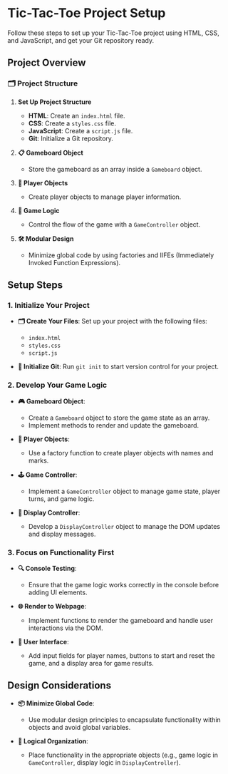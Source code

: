 # Tic-Tac-Toe Project Setup

Follow these steps to set up your Tic-Tac-Toe project using HTML, CSS, and JavaScript, and get your Git repository ready.

## Project Overview

### 🗂️ Project Structure

1. **Set Up Project Structure**

   - **HTML**: Create an `index.html` file.
   - **CSS**: Create a `styles.css` file.
   - **JavaScript**: Create a `script.js` file.
   - **Git**: Initialize a Git repository.

2. **📋 Gameboard Object**

   - Store the gameboard as an array inside a `Gameboard` object.

3. **👤 Player Objects**

   - Create player objects to manage player information.

4. **🔄 Game Logic**

   - Control the flow of the game with a `GameController` object.

5. **🛠️ Modular Design**
   - Minimize global code by using factories and IIFEs (Immediately Invoked Function Expressions).

## Setup Steps

### 1. Initialize Your Project

- **🗂️ Create Your Files**: Set up your project with the following files:

  - `index.html`
  - `styles.css`
  - `script.js`

- **🌟 Initialize Git**: Run `git init` to start version control for your project.

### 2. Develop Your Game Logic

- **🎮 Gameboard Object**:

  - Create a `Gameboard` object to store the game state as an array.
  - Implement methods to render and update the gameboard.

- **👥 Player Objects**:

  - Use a factory function to create player objects with names and marks.

- **🕹️ Game Controller**:

  - Implement a `GameController` object to manage game state, player turns, and game logic.

- **📜 Display Controller**:
  - Develop a `DisplayController` object to manage the DOM updates and display messages.

### 3. Focus on Functionality First

- **🔍 Console Testing**:

  - Ensure that the game logic works correctly in the console before adding UI elements.

- **🌐 Render to Webpage**:

  - Implement functions to render the gameboard and handle user interactions via the DOM.

- **🎨 User Interface**:
  - Add input fields for player names, buttons to start and reset the game, and a display area for game results.

## Design Considerations

- **📦 Minimize Global Code**:

  - Use modular design principles to encapsulate functionality within objects and avoid global variables.

- **🔄 Logical Organization**:
  - Place functionality in the appropriate objects (e.g., game logic in `GameController`, display logic in `DisplayController`).
